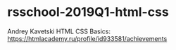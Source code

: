 # rsschool-2019Q1-html-css
Andrey Kavetski
HTML CSS Basics: https://htmlacademy.ru/profile/id933581/achievements
